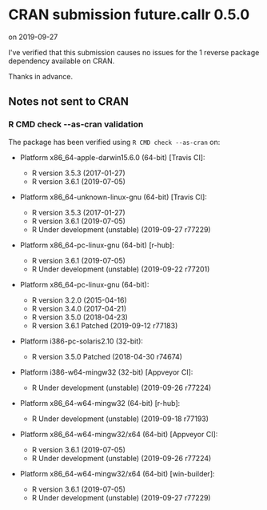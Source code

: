 # CRAN submission future.callr 0.5.0

on 2019-09-27

I've verified that this submission causes no issues for the 1 reverse package dependency available on CRAN.

Thanks in advance.


## Notes not sent to CRAN

### R CMD check --as-cran validation

The package has been verified using `R CMD check --as-cran` on:

* Platform x86_64-apple-darwin15.6.0 (64-bit) [Travis CI]:
  - R version 3.5.3 (2017-01-27)
  - R version 3.6.1 (2019-07-05)

* Platform x86_64-unknown-linux-gnu (64-bit) [Travis CI]:
  - R version 3.5.3 (2017-01-27)
  - R version 3.6.1 (2019-07-05)
  - R Under development (unstable) (2019-09-27 r77229)

* Platform x86_64-pc-linux-gnu (64-bit) [r-hub]:
  - R version 3.6.1 (2019-07-05)
  - R Under development (unstable) (2019-09-22 r77201)
  
* Platform x86_64-pc-linux-gnu (64-bit):
  - R version 3.2.0 (2015-04-16)
  - R version 3.4.0 (2017-04-21)
  - R version 3.5.0 (2018-04-23)
  - R version 3.6.1 Patched (2019-09-12 r77183)

* Platform i386-pc-solaris2.10 (32-bit):
  - R version 3.5.0 Patched (2018-04-30 r74674)

* Platform i386-w64-mingw32 (32-bit) [Appveyor CI]:
  - R Under development (unstable) (2019-09-26 r77224)

* Platform x86_64-w64-mingw32 (64-bit) [r-hub]:
  - R Under development (unstable) (2019-09-18 r77193)

* Platform x86_64-w64-mingw32/x64 (64-bit) [Appveyor CI]:
  - R version 3.6.1 (2019-07-05)
  - R Under development (unstable) (2019-09-26 r77224)

* Platform x86_64-w64-mingw32/x64 (64-bit) [win-builder]:
  - R version 3.6.1 (2019-07-05)
  - R Under development (unstable) (2019-09-27 r77229)
